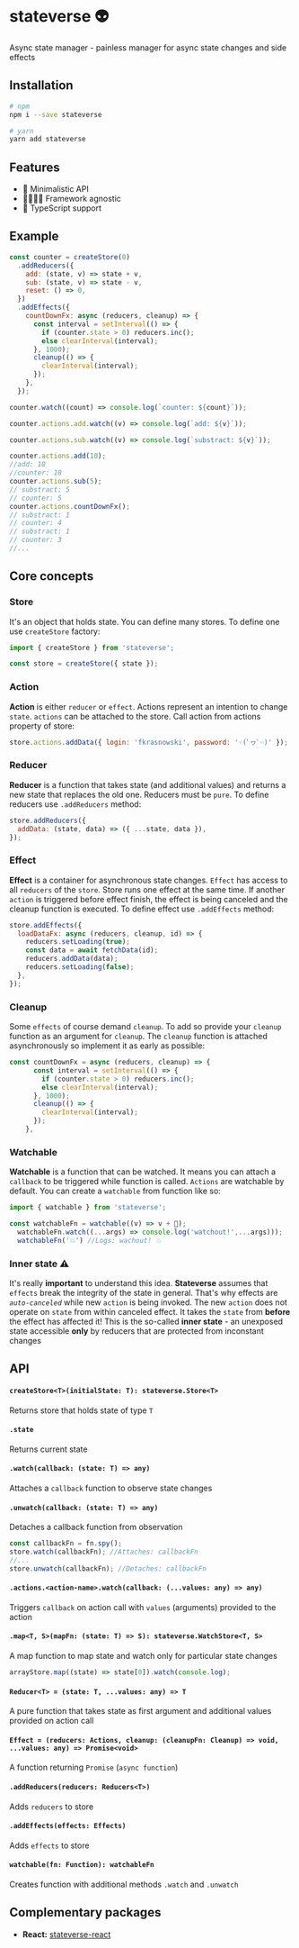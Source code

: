 # stateverse 👽

Async state manager - painless manager for async state changes and side effects

## Installation

```sh
# npm
npm i --save stateverse

# yarn
yarn add stateverse
```

## Features

- 👣 Minimalistic API
- 👨‍👩‍👧‍👦 Framework agnostic
- 🦾 TypeScript support

## Example

```js
const counter = createStore(0)
  .addReducers({
    add: (state, v) => state + v,
    sub: (state, v) => state - v,
    reset: () => 0,
  })
  .addEffects({
    countDownFx: async (reducers, cleanup) => {
      const interval = setInterval(() => {
        if (counter.state > 0) reducers.inc();
        else clearInterval(interval);
      }, 1000);
      cleanup(() => {
        clearInterval(interval);
      });
    },
  });

counter.watch((count) => console.log(`counter: ${count}`));

counter.actions.add.watch((v) => console.log(`add: ${v}`));

counter.actions.sub.watch((v) => console.log(`substract: ${v}`));

counter.actions.add(10);
//add: 10
//counter: 10
counter.actions.sub(5);
// substract: 5
// counter: 5
counter.actions.countDownFx();
// substract: 1
// counter: 4
// substract: 1
// counter: 3
//...
```

## Core concepts

### Store

It's an object that holds state. You can define many stores. To define one use `createStore` factory:

```js
import { createStore } from 'stateverse';

const store = createStore({ state });
```

### Action

**Action** is either `reducer` or `effect`. Actions represent an intention to change `state`. `actions` can be attached to the store. Call action from actions property of store:

```js
store.actions.addData({ login: 'fkrasnowski', password: '☜(ﾟヮﾟ☜)' });
```

### Reducer

**Reducer** is a function that takes state (and additional values) and returns a new state that replaces the old one. Reducers must be `pure`. To define reducers use `.addReducers` method:

```js
store.addReducers({
  addData: (state, data) => ({ ...state, data }),
});
```

### Effect

**Effect** is a container for asynchronous state changes. `Effect` has access to all `reducers` of the `store`. Store runs one effect at the same time. If another `action` is triggered before effect finish, the effect is being canceled and the cleanup function is executed. To define effect use `.addEffects` method:

```js
store.addEffects({
  loadDataFx: async (reducers, cleanup, id) => {
    reducers.setLoading(true);
    const data = await fetchData(id);
    reducers.addData(data);
    reducers.setLoading(false);
  },
});
```

### Cleanup

Some `effects` of course demand `cleanup`. To add so provide your `cleanup` function as an argument for `cleanup`. The `cleanup` function is attached asynchronously so implement it as early as possible:

```js
const countDownFx = async (reducers, cleanup) => {
      const interval = setInterval(() => {
        if (counter.state > 0) reducers.inc();
        else clearInterval(interval);
      }, 1000);
      cleanup(() => {
        clearInterval(interval);
      });
    },

```

### Watchable

**Watchable** is a function that can be watched. It means you can attach a `callback` to be triggered while function is called. `Actions` are watchable by default. You can create a `watchable` from function like so:

```js
import { watchable } from 'stateverse';

const watchableFn = watchable((v) => v + 👀);
  watchableFn.watch((...args) => console.log('watchout!',...args)));
  watchableFn('💥') //Logs: wachout! 💥
```

### Inner state ⚠

It's really **important** to understand this idea. **Stateverse** assumes that `effects` break the integrity of the state in general. That's why effects are _`auto-canceled`_ while new `action` is being invoked. The new `action` does not operate on `state` from within canceled effect. It takes the `state` from **before** the effect has affected it! This is the so-called **inner state** - an unexposed state accessible **only** by reducers that are protected from inconstant changes

## API

#### `createStore<T>(initialState: T): stateverse.Store<T>`

Returns store that holds state of type `T`

#### `.state`

Returns current state

#### `.watch(callback: (state: T) => any)`

Attaches a `callback` function to observe state changes

#### `.unwatch(callback: (state: T) => any)`

Detaches a callback function from observation

```js
const callbackFn = fn.spy();
store.watch(callbackFn); //Attaches: callbackFn
//...
store.unwatch(callbackFn); //Detaches: callbackFn
```

#### `.actions.<action-name>.watch(callback: (...values: any) => any)`

Triggers `callback` on action call with `values` (arguments) provided to the action

#### `.map<T, S>(mapFn: (state: T) => S): stateverse.WatchStore<T, S>`

A map function to map state and watch only for particular state changes

```js
arrayStore.map((state) => state[0]).watch(console.log);
```

#### `Reducer<T> = (state: T, ...values: any) => T`

A pure function that takes state as first argument and additional values provided on action call

#### `Effect = (reducers: Actions, cleanup: (cleanupFn: Cleanup) => void, ...values: any) => Promise<void>`

A function returning `Promise` (`async function`)

#### `.addReducers(reducers: Reducers<T>)`

Adds `reducers` to store

#### `.addEffects(effects: Effects)`

Adds `effects` to store

#### `watchable(fn: Function): watchableFn`

Creates function with additional methods `.watch` and `.unwatch`

## Complementary packages

- **React:** [stateverse-react](https://github.com/fkrasnowski/stateverse-react)
